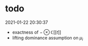 # todo

2021-01-22 20:30:37

- exactness of $-\otimes\mathbb C[[t]]$
- lifting dominance assumption on $\mu_i$